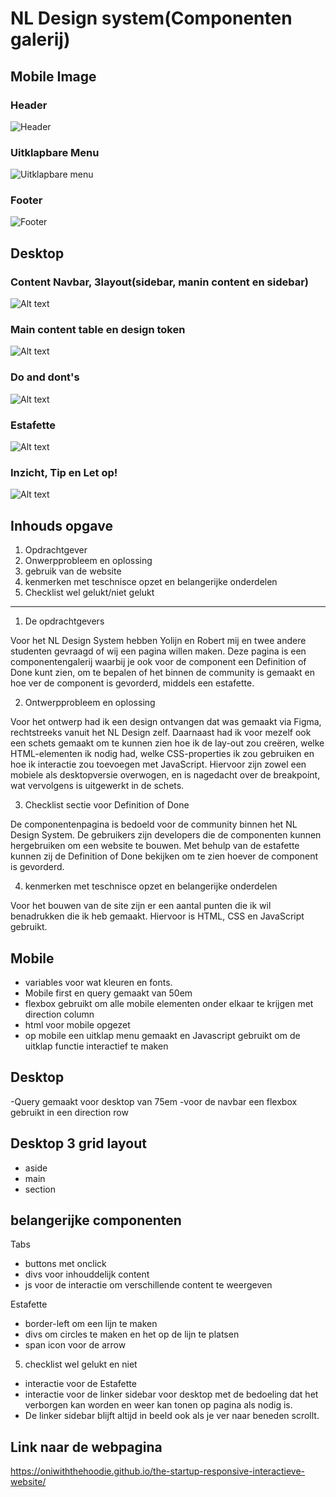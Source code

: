 # NL Design system(Componenten galerij)

## Mobile Image

### Header
![Header](<Schermafbeelding 2024-01-24 134232.png>)

### Uitklapbare Menu
![Uitklapbare menu](<Schermafbeelding 2024-01-24 141844.png>)

### Footer
![Footer](<Schermafbeelding 2024-01-24 134246.png>)

## Desktop

### Content Navbar, 3layout(sidebar, manin content en sidebar)
![Alt text](<Schermafbeelding 2024-01-24 134308.png>)

### Main content table en design token
![Alt text](<Schermafbeelding 2024-01-24 134617.png>)

### Do and dont's
![Alt text](<Schermafbeelding 2024-01-24 134649.png>)

### Estafette
![Alt text](<Schermafbeelding 2024-01-24 134844.png>)

### Inzicht, Tip en Let op!
![Alt text](<Schermafbeelding 2024-01-24 142931.png>)

## Inhouds opgave
1. Opdrachtgever
2. Onwerpprobleem en oplossing
3. gebruik van de website
4. kenmerken met teschnisce opzet en belangerijke onderdelen
5. Checklist wel gelukt/niet gelukt

*** 

1. De opdrachtgevers

Voor het NL Design System hebben Yolijn en Robert mij en twee andere studenten gevraagd of wij een pagina willen maken. Deze pagina is een componentengalerij waarbij je ook voor de component een Definition of Done kunt zien, om te bepalen of het binnen de community is gemaakt en hoe ver de component is gevorderd, middels een estafette.

2. Ontwerpprobleem en oplossing

Voor het ontwerp had ik een design ontvangen dat was gemaakt via Figma, rechtstreeks vanuit het NL Design zelf. Daarnaast had ik voor mezelf ook een schets gemaakt om te kunnen zien hoe ik de lay-out zou creëren, welke HTML-elementen ik nodig had, welke CSS-properties ik zou gebruiken en hoe ik interactie zou toevoegen met JavaScript. Hiervoor zijn zowel een mobiele als desktopversie overwogen, en is nagedacht over de breakpoint, wat vervolgens is uitgewerkt in de schets.

3. Checklist sectie voor Definition of Done

De componentenpagina is bedoeld voor de community binnen het NL Design System. De gebruikers zijn developers die de componenten kunnen hergebruiken om een website te bouwen. Met behulp van de estafette kunnen zij de Definition of Done bekijken om te zien hoever de component is gevorderd.

4. kenmerken met teschnisce opzet en belangerijke onderdelen

Voor het bouwen van de site zijn er een aantal punten die ik wil benadrukken die ik heb gemaakt. Hiervoor is HTML, CSS en JavaScript gebruikt.

## Mobile
- variables voor wat kleuren en fonts. 
- Mobile first en query gemaakt van 50em
- flexbox gebruikt om alle mobile elementen onder elkaar te krijgen met direction column
- html voor mobile opgezet
- op mobile een uitklap menu gemaakt en Javascript gebruikt om de uitklap functie interactief te maken 

## Desktop
-Query gemaakt voor desktop van 75em 
-voor de navbar een flexbox gebruikt in een direction row

## Desktop 3 grid layout
- aside
- main
- section


## belangerijke componenten 

Tabs 
- buttons met onclick
- divs voor inhouddelijk content 
- js voor de interactie om verschillende content te weergeven

Estafette
- border-left om een lijn te maken
- divs om circles te maken en het op de lijn te platsen
- span icon voor de arrow

5. checklist wel gelukt en niet
- interactie voor de Estafette 
- interactie voor de linker sidebar voor desktop met de bedoeling dat het verborgen kan worden en weer kan tonen op pagina als nodig is.
- De linker sidebar blijft altijd in beeld ook als je ver naar beneden scrollt.

## Link naar de webpagina
https://oniwiththehoodie.github.io/the-startup-responsive-interactieve-website/
